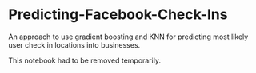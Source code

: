 # Predicting-Facebook-Check-Ins
An approach to use gradient boosting and KNN for predicting most likely user check in locations into businesses.

This notebook had to be removed temporarily.
